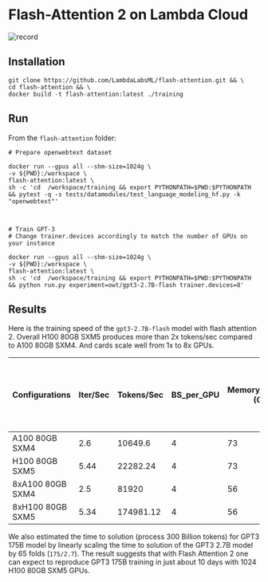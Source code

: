 # Flash-Attention 2 on Lambda Cloud

![record](imgs/record.gif)

## Installation

```
git clone https://github.com/LambdaLabsML/flash-attention.git && \
cd flash-attention && \
docker build -t flash-attention:latest ./training
```

## Run

From the `flash-attention` folder:

```
# Prepare openwebtext dataset

docker run --gpus all --shm-size=1024g \
-v ${PWD}:/workspace \
flash-attention:latest \
sh -c 'cd  /workspace/training && export PYTHONPATH=$PWD:$PYTHONPATH && pytest -q -s tests/datamodules/test_language_modeling_hf.py -k "openwebtext"'



# Train GPT-3
# Change trainer.devices accordingly to match the number of GPUs on your instance

docker run --gpus all --shm-size=1024g \
-v ${PWD}:/workspace \
flash-attention:latest \
sh -c 'cd  /workspace/training && export PYTHONPATH=$PWD:$PYTHONPATH && python run.py experiment=owt/gpt3-2.7B-flash trainer.devices=8'
```

## Results

Here is the training speed of the `gpt3-2.7B-flash` model with flash attention 2. Overall H100 80GB SXM5 produces more than 2x tokens/sec compared to A100 80GB SXM4. And cards scale well from 1x to 8x GPUs.

| Configurations   | Iter/Sec | Tokens/Sec | BS_per_GPU | Memory_per_GPU (GB) | Time to 300B Tokens GPT3-2.7B (Days) | Extrapolated Time to 300B Tokens GPT3-175B (Days) |
| ---------------- | -------- | ---------- | ---------- | ------------------- | ------------------------------------ | ------------------------------------------------- |
| A100 80GB SXM4   | 2.6      | 10649.6    | 4          | 73                  | 326                                  | 21132                                             |
| H100 80GB SXM5   | 5.44     | 22282.24   | 4          | 73                  | 156                                  | 10100                                             |
| 8xA100 80GB SXM4 | 2.5      | 81920      | 4          | 56                  | 42                                   | 2747                                              |
| 8xH100 80GB SXM5 | 5.34     | 174981.12  | 4          | 56                  | 20                                   | 1286                                              |

We also estimated the time to solution (process 300 Billion tokens) for GPT3 175B model by linearly scaling the time to solution of the GPT3 2.7B model by 65 folds (`175/2.7`). The result suggests that with Flash Attention 2 one can expect to reproduce GPT3 175B training in just about 10 days with 1024 H100 80GB SXM5 GPUs.
